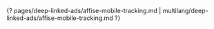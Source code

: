 {? pages/deep-linked-ads/affise-mobile-tracking.md | multilang/deep-linked-ads/affise-mobile-tracking.md ?}
